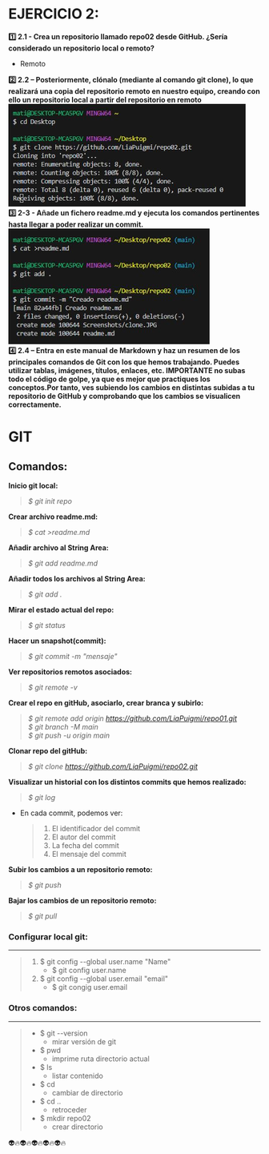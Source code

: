 # EJERCICIO 2:
**:one: 2.1 - Crea un repositorio llamado repo02 desde GitHub. ¿Sería considerado un repositorio local o remoto?**
- Remoto

**:two: 2.2 – Posteriormente, clónalo (mediante al comando git clone), lo que realizará una copia del repositorio remoto en nuestro equipo, creando con ello un repositorio local a partir del repositorio en remoto**  
![Alt text](./Screenshots/clone.JPG)  
**:three: 2-3 - Añade un fichero readme.md y ejecuta los comandos pertinentes hasta llegar a poder realizar un commit.**
![Alt text](./Screenshots/createReadme.JPG)  
**:four: 2.4 – Entra en este manual de Markdown y haz un resumen de los principales comandos de Git con los que hemos trabajando. Puedes utilizar tablas, imágenes, títulos, enlaces, etc. IMPORTANTE no subas todo el código de golpe, ya que es mejor que practiques los conceptos.Por tanto, ves subiendo los cambios en distintas subidas a tu repositorio de GitHub y comprobando que los cambios se visualicen correctamente.**  

# GIT

## Comandos:

**Inicio git local:**  
>_$ git init repo_

**Crear archivo readme.md:**  
>_$ cat >readme.md_

**Añadir archivo al String Area:**  
>_$ git add readme.md_ 
  
**Añadir todos los archivos al String Area:**  
>_$ git add ._

**Mirar el estado actual del repo:**  
>_$ git status_ 

**Hacer un snapshot(commit):**  
>_$ git commit -m "mensaje"_

**Ver repositorios remotos asociados:**  
>_$ git remote -v_

**Crear el repo en gitHub, asociarlo, crear branca y subirlo:**  
>  _$ git remote add origin https://github.com/LiaPuigmi/repo01.git_   
  _$ git branch -M main_  
  _$ git push -u origin main_  

**Clonar repo del gitHub:**  
>_$ git clone https://github.com/LiaPuigmi/repo02.git_

**Visualizar un historial con los distintos commits que hemos realizado:**  
>_$ git log_
  - En cada commit, podemos ver:
    >1. El identificador del commit
    >2. El autor del commit
    >3. La fecha del commit
    >4. El mensaje del commit

**Subir los cambios a un repositorio remoto:**  
>_$ git push_

**Bajar los cambios de un repositorio remoto:** 
>_$ git pull_

### Configurar local git:
***  
>1. $ git config --global user.name "Name"
>    * $ git config user.name
>2. $ git config --global user.email "email"
>    * $ git congig user.email


### Otros comandos:
***
>- $ git --version 
>   - mirar versión de git
>- $ pwd
>   - imprime ruta directorio actual
>- $ ls
>   - listar contenido
>- $ cd
>   - cambiar de directorio
>- $ cd ..
>   - retroceder
>- $ mkdir repo02
>   - crear directorio

  
:alien::fire::alien::fire::alien::fire::alien::fire::alien::fire: